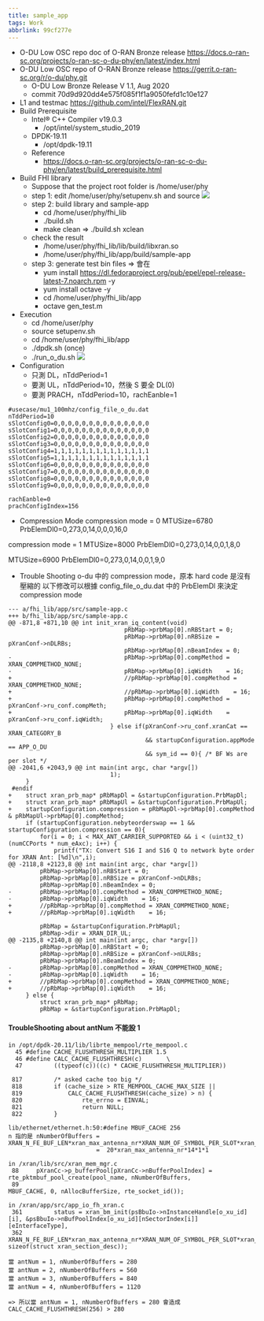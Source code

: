 ```yaml
---
title: sample_app
tags: Work
abbrlink: 99cf277e
---
```

* O-DU Low OSC repo doc of O-RAN Bronze release
https://docs.o-ran-sc.org/projects/o-ran-sc-o-du-phy/en/latest/index.html
* O-DU Low OSC repo of O-RAN Bronze release
https://gerrit.o-ran-sc.org/r/o-du/phy.git
  * O-DU Low Bronze Release V 1.1, Aug 2020
  * commit 70d9d920dd4e575f085f1f1a9050fefd1c10e127
* L1 and testmac
https://github.com/intel/FlexRAN.git
* Build Prerequisite
  * Intel® C++ Compiler v19.0.3
    * /opt/intel/system_studio_2019
  * DPDK-19.11
    * /opt/dpdk-19.11
  * Reference
    * https://docs.o-ran-sc.org/projects/o-ran-sc-o-du-phy/en/latest/build_prerequisite.html
* Build FHI library
  * Suppose that the project root folder is /home/user/phy
  * step 1: edit /home/user/phy/setupenv.sh and source
  ![](image_01.png)
  * step 2: build library and sample-app
    * cd /home/user/phy/fhi_lib
    * ./build.sh
    * make clean => ./build.sh xclean
  * check the result
    * /home/user/phy/fhi_lib/lib/build/libxran.so
    * /home/user/phy/fhi_lib/app/build/sample-app
  * step 3: generate test bin files => 會在
    * yum install https://dl.fedoraproject.org/pub/epel/epel-release-latest-7.noarch.rpm -y
    * yum install octave -y
    * cd /home/user/phy/fhi_lib/app
    * octave gen_test.m
* Execution
  * cd /home/user/phy
  * source setupenv.sh
  * cd /home/user/phy/fhi_lib/app
  * ./dpdk.sh (once)
  * ./run_o_du.sh
  ![](image_02.png)
* Configuration
  * 只測 DL，nTddPeriod=1
  * 要測 UL，nTddPeriod=10，然後 S 要全 DL(0)
  * 要測 PRACH，nTddPeriod=10，rachEanble=1
```
#usecase/mu1_100mhz/config_file_o_du.dat
nTddPeriod=10
sSlotConfig0=0,0,0,0,0,0,0,0,0,0,0,0,0,0
sSlotConfig1=0,0,0,0,0,0,0,0,0,0,0,0,0,0
sSlotConfig2=0,0,0,0,0,0,0,0,0,0,0,0,0,0
sSlotConfig3=0,0,0,0,0,0,0,0,0,0,0,0,0,0
sSlotConfig4=1,1,1,1,1,1,1,1,1,1,1,1,1,1
sSlotConfig5=1,1,1,1,1,1,1,1,1,1,1,1,1,1
sSlotConfig6=0,0,0,0,0,0,0,0,0,0,0,0,0,0
sSlotConfig7=0,0,0,0,0,0,0,0,0,0,0,0,0,0
sSlotConfig8=0,0,0,0,0,0,0,0,0,0,0,0,0,0
sSlotConfig9=0,0,0,0,0,0,0,0,0,0,0,0,0,0

rachEanble=0
prachConfigIndex=156
```
* Compression Mode
compression mode = 0
MTUSize=6780
PrbElemDl0=0,273,0,14,0,0,0,16,0

compression mode = 1
MTUSize=8000
PrbElemDl0=0,273,0,14,0,0,1,8,0

MTUSize=6900
PrbElemDl0=0,273,0,14,0,0,1,9,0
* Trouble Shooting
o-du 中的 compression mode，原本 hard code 是沒有壓縮的
以下修改可以根據 config_file_o_du.dat 中的 PrbElemDl 來決定 compression mode
```
--- a/fhi_lib/app/src/sample-app.c
+++ b/fhi_lib/app/src/sample-app.c
@@ -871,8 +871,10 @@ int init_xran_iq_content(void)
                                 pRbMap->prbMap[0].nRBStart = 0;
                                 pRbMap->prbMap[0].nRBSize = pXranConf->nDLRBs;
                                 pRbMap->prbMap[0].nBeamIndex = 0;
-                                pRbMap->prbMap[0].compMethod = XRAN_COMPMETHOD_NONE;
-                                pRbMap->prbMap[0].iqWidth    = 16;
+                                //pRbMap->prbMap[0].compMethod = XRAN_COMPMETHOD_NONE;
+                                //pRbMap->prbMap[0].iqWidth    = 16;
+                                pRbMap->prbMap[0].compMethod = pXranConf->ru_conf.compMeth;
+                                pRbMap->prbMap[0].iqWidth    = pXranConf->ru_conf.iqWidth;
                             } else if(pXranConf->ru_conf.xranCat == XRAN_CATEGORY_B
                                       && startupConfiguration.appMode == APP_O_DU
                                       && sym_id == 0){ /* BF Ws are per slot */
@@ -2041,6 +2043,9 @@ int main(int argc, char *argv[])
                             1);
     }
 #endif
+    struct xran_prb_map* pRbMapDl = &startupConfiguration.PrbMapDl;
+    struct xran_prb_map* pRbMapUl = &startupConfiguration.PrbMapUl;
+    startupConfiguration.compression = pRbMapDl->prbMap[0].compMethod & pRbMapUl->prbMap[0].compMethod;
     if (startupConfiguration.nebyteorderswap == 1 && startupConfiguration.compression == 0){
         for(i = 0; i < MAX_ANT_CARRIER_SUPPORTED && i < (uint32_t)(numCCPorts * num_eAxc); i++) {
             printf("TX: Convert S16 I and S16 Q to network byte order for XRAN Ant: [%d]\n",i);
@@ -2118,8 +2123,8 @@ int main(int argc, char *argv[])
         pRbMap->prbMap[0].nRBStart = 0;
         pRbMap->prbMap[0].nRBSize = pXranConf->nDLRBs;
         pRbMap->prbMap[0].nBeamIndex = 0;
-        pRbMap->prbMap[0].compMethod = XRAN_COMPMETHOD_NONE;
-        pRbMap->prbMap[0].iqWidth    = 16;
+        //pRbMap->prbMap[0].compMethod = XRAN_COMPMETHOD_NONE;
+        //pRbMap->prbMap[0].iqWidth    = 16;

         pRbMap = &startupConfiguration.PrbMapUl;
         pRbMap->dir = XRAN_DIR_UL;
@@ -2135,8 +2140,8 @@ int main(int argc, char *argv[])
         pRbMap->prbMap[0].nRBStart = 0;
         pRbMap->prbMap[0].nRBSize = pXranConf->nULRBs;
         pRbMap->prbMap[0].nBeamIndex = 0;
-        pRbMap->prbMap[0].compMethod = XRAN_COMPMETHOD_NONE;
-        pRbMap->prbMap[0].iqWidth    = 16;
+        //pRbMap->prbMap[0].compMethod = XRAN_COMPMETHOD_NONE;
+        //pRbMap->prbMap[0].iqWidth    = 16;
     } else {
         struct xran_prb_map* pRbMap;
         pRbMap = &startupConfiguration.PrbMapDl;
```
#### TroubleShooting about antNum 不能設 1
```
in /opt/dpdk-20.11/lib/librte_mempool/rte_mempool.c
  45 #define CACHE_FLUSHTHRESH_MULTIPLIER 1.5
  46 #define CALC_CACHE_FLUSHTHRESH(c)       \
  47         ((typeof(c))((c) * CACHE_FLUSHTHRESH_MULTIPLIER))

 817         /* asked cache too big */
 818         if (cache_size > RTE_MEMPOOL_CACHE_MAX_SIZE ||
 819             CALC_CACHE_FLUSHTHRESH(cache_size) > n) {
 820                 rte_errno = EINVAL;
 821                 return NULL;
 822         }

lib/ethernet/ethernet.h:50:#define MBUF_CACHE 256
n 指的是 nNumberOfBuffers = XRAN_N_FE_BUF_LEN*xran_max_antenna_nr*XRAN_NUM_OF_SYMBOL_PER_SLOT*xran_max_sections_per_slot*XRAN_MAX_FRAGMENT
                         =  20*xran_max_antenna_nr*14*1*1
```
```
in /xran/lib/src/xran_mem_mgr.c
 88     pXranCc->p_bufferPool[pXranCc->nBufferPoolIndex] = rte_pktmbuf_pool_create(pool_name, nNumberOfBuffers,
 89                                                                                MBUF_CACHE, 0, nAllocBufferSize, rte_socket_id());

in /xran/app/src/app_io_fh_xran.c
 361         status = xran_bm_init(psBbuIo->nInstanceHandle[o_xu_id][i], &psBbuIo->nBufPoolIndex[o_xu_id][nSectorIndex[i]][eInterfaceType],
 362             XRAN_N_FE_BUF_LEN*xran_max_antenna_nr*XRAN_NUM_OF_SYMBOL_PER_SLOT*xran_max_sections_per_slot*XRAN_MAX_FRAGMENT, sizeof(struct xran_section_desc));

當 antNum = 1, nNumberOfBuffers = 280
當 antNum = 2, nNumberOfBuffers = 560
當 antNum = 3, nNumberOfBuffers = 840
當 antNum = 4, nNumberOfBuffers = 1120

=> 所以當 antNum = 1, nNumberOfBuffers = 280 會造成 CALC_CACHE_FLUSHTHRESH(256) > 280
```